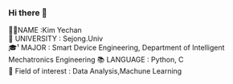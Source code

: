 ### Hi there 👋

👨‍🎓NAME :Kim Yechan  
🏫 UNIVERSITY : Sejong.Univ  
🎓¹ MAJOR : Smart Device Engineering, Department of Intelligent Mechatronics Engineering
📚 LANGUAGE : Python, C  
💬 Field of interest : Data Analysis,Machune Learning





